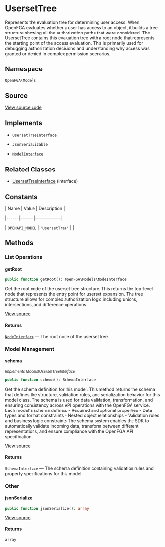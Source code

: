 # UsersetTree

Represents the evaluation tree for determining user access. When OpenFGA evaluates whether a user has access to an object, it builds a tree structure showing all the authorization paths that were considered. The UsersetTree contains this evaluation tree with a root node that represents the starting point of the access evaluation. This is primarily used for debugging authorization decisions and understanding why access was granted or denied in complex permission scenarios.

## Namespace

`OpenFGA\Models`

## Source

[View source code](https://github.com/evansims/openfga-php/blob/main/src/Models/UsersetTree.php)

## Implements

* [`UsersetTreeInterface`](UsersetTreeInterface.md)

* `JsonSerializable`

* [`ModelInterface`](ModelInterface.md)

## Related Classes

* [UsersetTreeInterface](Models/UsersetTreeInterface.md) (interface)

## Constants

| Name | Value | Description |

|------|-------|-------------|

| `OPENAPI_MODEL` | `'UsersetTree'` |  |

## Methods

### List Operations

#### getRoot

```php
public function getRoot(): OpenFGA\Models\NodeInterface

```

Get the root node of the userset tree structure. This returns the top-level node that represents the entry point for userset expansion. The tree structure allows for complex authorization logic including unions, intersections, and difference operations.

[View source](https://github.com/evansims/openfga-php/blob/main/src/Models/UsersetTree.php#L53)

#### Returns

[`NodeInterface`](NodeInterface.md) — The root node of the userset tree

### Model Management

#### schema

*<small>Implements Models\UsersetTreeInterface</small>*

```php
public function schema(): SchemaInterface

```

Get the schema definition for this model. This method returns the schema that defines the structure, validation rules, and serialization behavior for this model class. The schema is used for data validation, transformation, and ensuring consistency across API operations with the OpenFGA service. Each model&#039;s schema defines: - Required and optional properties - Data types and format constraints - Nested object relationships - Validation rules and business logic constraints The schema system enables the SDK to automatically validate incoming data, transform between different representations, and ensure compliance with the OpenFGA API specification.

[View source](https://github.com/evansims/openfga-php/blob/main/src/Models/ModelInterface.php#L52)

#### Returns

`SchemaInterface` — The schema definition containing validation rules and property specifications for this model

### Other

#### jsonSerialize

```php
public function jsonSerialize(): array

```

[View source](https://github.com/evansims/openfga-php/blob/main/src/Models/UsersetTree.php#L62)

#### Returns

`array`
